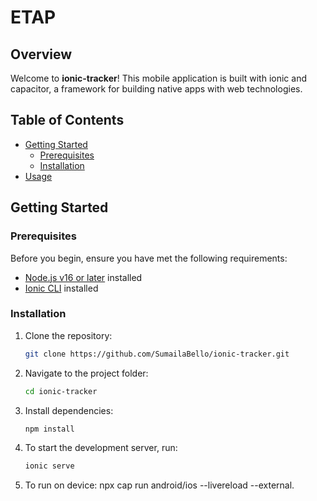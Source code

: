 # ETAP

## Overview

Welcome to **ionic-tracker**! This mobile application is built with ionic and capacitor, a framework for building native apps with web technologies.

## Table of Contents

- [Getting Started](#getting-started)
  - [Prerequisites](#prerequisites)
  - [Installation](#installation)
- [Usage](#usage)

## Getting Started

### Prerequisites

Before you begin, ensure you have met the following requirements:

- [Node.js v16 or later](https://nodejs.org/) installed
- [Ionic CLI](https://ionicframework.com/) installed

### Installation

1. Clone the repository:

   ```bash
   git clone https://github.com/SumailaBello/ionic-tracker.git

2. Navigate to the project folder:

   ```bash
   cd ionic-tracker
   
3. Install dependencies:

   ```bash
   npm install
   
4. To start the development server, run:

   ```bash
   ionic serve

5. To run on device:
   npx cap run android/ios --livereload --external.
